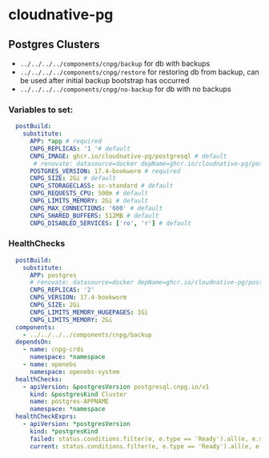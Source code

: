 # cloudnative-pg

## Postgres Clusters

- `../../../../components/cnpg/backup` for db with backups
- `../../../../components/cnpg/restore` for restoring db from backup, can be used after initial backup bootstrap has occurred
- `../../../../components/cnpg/no-backup` for db with no backups

### Variables to set:

```yaml
  postBuild:
    substitute:
      APP: *app # required
      CNPG_REPLICAS: '1 '# default
      CNPG_IMAGE: ghcr.io/cloudnative-pg/postgresql # default
       # renovate: datasource=docker depName=ghcr.io/cloudnative-pg/postgresql
      POSTGRES_VERSION: 17.4-bookworm # required
      CNPG_SIZE: 2Gi # default
      CNPG_STORAGECLASS: sc-standard # default
      CNPG_REQUESTS_CPU: 500m # default
      CNPG_LIMITS_MEMORY: 2Gi # default
      CNPG_MAX_CONNECTIONS: '600' # default
      CNPG_SHARED_BUFFERS: 512MB # default
      CNPG_DISABLED_SERVICES: ['ro', 'r'] # default
```


### HealthChecks

```yaml
  postBuild:
    substitute:
      APP: postgres
      # renovate: datasource=docker depName=ghcr.io/cloudnative-pg/postgresql
      CNPG_REPLICAS: '2'
      CNPG_VERSION: 17.4-bookworm
      CNPG_SIZE: 2Gi
      CNPG_LIMITS_MEMORY_HUGEPAGES: 1Gi
      CNPG_LIMITS_MEMORY: 2Gi
  components:
    - ../../../../components/cnpg/backup
  dependsOn:
    - name: cnpg-crds
      namespace: *namespace
    - name: openebs
      namespace: openebs-system
  healthChecks:
    - apiVersion: &postgresVersion postgresql.cnpg.io/v1
      kind: &postgresKind Cluster
      name: postgres-APPNAME
      namespace: *namespace
  healthCheckExprs:
    - apiVersion: *postgresVersion
      kind: *postgresKind
      failed: status.conditions.filter(e, e.type == 'Ready').all(e, e.status == 'False')
      current: status.conditions.filter(e, e.type == 'Ready').all(e, e.status == 'True')
```
